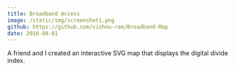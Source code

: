 ```yaml
---
title: Broadband Access
image: /static/img/screenshot1.png
github: https://github.com/vishnu-ram/Broadband-Map
date: 2016-08-01
---
```

A friend and I created an interactive SVG map that displays the digital divide index.